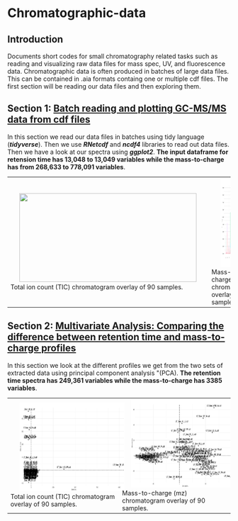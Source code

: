 # Chromatographic-data

## Introduction
Documents short codes for small chromatography related tasks such as reading and visualizing raw data files for mass spec, UV, and fluorescence data. 
Chromatographic data is often produced in batches of large data files. This can be contained in .aia formats containg one or multiple cdf files.
The first section will be reading our data files and then exploring them.

## Section 1: [Batch reading and plotting GC-MS/MS data from cdf files](https://github.com/mpho-mafata/Chromatographic-data/blob/main/Batch%20reading%20and%20plotting%20GCMSMS%20raw%20files.md)

In this section we read our data files in batches using tidy language (*__tidyverse__*). Then we use *__RNetcdf__* and *__ncdf4__* libraries to read out data files.
Then we have a look at our spectra using *__ggplot2__*. __The input dataframe for retension time has 13,048 to 13,049 variables while the mass-to-charge has from 268,633 to 778,091 variables__.

<table>
 <tr>
<td>
  <img height="200" width="400" src="./gc_msms_figures/tic_overlay.jpg" hspace="20">
  <figcaption>Total ion count (TIC) chromatogram overlay of 90 samples.</figcaption>
</td>


<td>
  <img height="200" width="400"  src="./gc_msms_figures/mz_overlay.jpg" hspace="20">
   <figcaption>Mass-to-charge (mz) chromatogram overlay of 90 samples.</figcaption>
</td>
 </tr>
</table>


## Section 2: [Multivariate Analysis: Comparing the difference between retention time and mass-to-charge profiles](https://github.com/mpho-mafata/Chromatographic-data/blob/main/Multivariate%20analysis%20of%20RT%20and%20MZ%20data.md)

In this section we look at the different profiles we get from the two sets of extracted data using principal component analysis "(PCA). __The retention time spectra has 249,361 variables while the mass-to-charge has 3385 variables__.

<table>
 <tr>
<td>
  <img height="200" width="400" src="./gc_msms_figures/rt_pca_scores.jpg" hspace="20">
  <figcaption>Total ion count (TIC) chromatogram overlay of 90 samples.</figcaption>
</td>


<td>
  <img height="200" width="400"  src="./gc_msms_figures/mz_pca_scores.jpg" hspace="20">
   <figcaption>Mass-to-charge (mz) chromatogram overlay of 90 samples.</figcaption>
</td>
 </tr>
</table>
